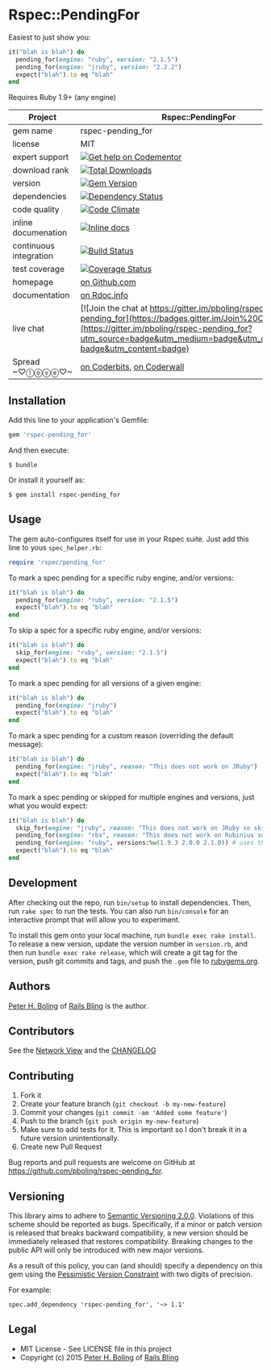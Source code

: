 # Rspec::PendingFor

Easiest to just show you:

```ruby
it("blah is blah") do
  pending_for(engine: "ruby", version: "2.1.5")
  pending_for(engine: "jruby", version: "2.2.2")
  expect("blah").to eq "blah"
end
```

Requires Ruby 1.9+ (any engine)

| Project                 |  Rspec::PendingFor    |
|------------------------ | ----------------- |
| gem name                |  rspec-pending_for   |
| license                 |  MIT              |
| expert support          |  [![Get help on Codementor](https://cdn.codementor.io/badges/get_help_github.svg)](https://www.codementor.io/peterboling?utm_source=github&utm_medium=button&utm_term=peterboling&utm_campaign=github) |
| download rank               |  [![Total Downloads](https://img.shields.io/gem/rt/rspec-pending_for.svg)](https://rubygems.org/gems/rspec-pending_for) |
| version                 |  [![Gem Version](https://badge.fury.io/rb/rspec-pending_for.png)](http://badge.fury.io/rb/rspec-pending_for) |
| dependencies            |  [![Dependency Status](https://gemnasium.com/pboling/rspec-pending_for.png)](https://gemnasium.com/pboling/rspec-pending_for) |
| code quality            |  [![Code Climate](https://codeclimate.com/github/pboling/rspec-pending_for.png)](https://codeclimate.com/github/pboling/rspec-pending_for) |
| inline documenation     |  [![Inline docs](http://inch-ci.org/github/pboling/rspec-pending_for.png)](http://inch-ci.org/github/pboling/rspec-pending_for) |
| continuous integration  |  [![Build Status](https://secure.travis-ci.org/pboling/rspec-pending_for.png?branch=master)](https://travis-ci.org/pboling/rspec-pending_for) |
| test coverage           |  [![Coverage Status](https://coveralls.io/repos/pboling/rspec-pending_for/badge.png)](https://coveralls.io/r/pboling/rspec-pending_for) |
| homepage                |  [on Github.com][homepage] |
| documentation           |  [on Rdoc.info][documentation] |
| live chat               |  [![Join the chat at https://gitter.im/pboling/rspec-pending_for](https://badges.gitter.im/Join%20Chat.svg)](https://gitter.im/pboling/rspec-pending_for?utm_source=badge&utm_medium=badge&utm_campaign=pr-badge&utm_content=badge) |
| Spread ~♡ⓛⓞⓥⓔ♡~      |  [on Coderbits][coderbits], [on Coderwall][coderwall] |

[semver]: http://semver.org/
[pvc]: http://docs.rubygems.org/read/chapter/16#page74
[railsbling]: http://www.railsbling.com
[peterboling]: http://www.peterboling.com
[coderbits]: https://coderbits.com/pboling
[coderwall]: http://coderwall.com/pboling
[documentation]: http://rdoc.info/github/pboling/rspec-pending_for/frames
[homepage]: https://github.com/pboling/rspec-pending_for

## Installation

Add this line to your application's Gemfile:

```ruby
gem 'rspec-pending_for'
```

And then execute:

    $ bundle

Or install it yourself as:

    $ gem install rspec-pending_for

## Usage

The gem auto-configures itself for use in your Rspec suite.  Just add this line to yous `spec_helper.rb`:

```ruby
require 'rspec/pending_for'
```

To mark a spec pending for a specific ruby engine, and/or versions:

```ruby
it("blah is blah") do
  pending_for(engine: "ruby", version: "2.1.5")
  expect("blah").to eq "blah"
end
```

To skip a spec for a specific ruby engine, and/or versions:

```ruby
it("blah is blah") do
  skip_for(engine: "ruby", version: "2.1.5")
  expect("blah").to eq "blah"
end
```

To mark a spec pending for all versions of a given engine:

```ruby
it("blah is blah") do
  pending_for(engine: "jruby")
  expect("blah").to eq "blah"
end
```

To mark a spec pending for a custom reason (overriding the default message):

```ruby
it("blah is blah") do
  pending_for(engine: "jruby", reason: "This does not work on JRuby")
  expect("blah").to eq "blah"
end
```

To mark a spec pending or skipped for multiple engines and versions, just what you would expect:

```ruby
it("blah is blah") do
  skip_for(engine: "jruby", reason: "This does not work on JRuby so skipping for now") # All JRuby versions will be skipped
  pending_for(engine: "rbx", reason: "This does not work on Rubinius so pending for now") # All rbx versions will be pending
  pending_for(engine: "ruby", versions:%w(1.9.3 2.0.0 2.1.0)) # uses the default message
  expect("blah").to eq "blah"
end
```


## Development

After checking out the repo, run `bin/setup` to install dependencies. Then, run `rake spec` to run the tests. You can also run `bin/console` for an interactive prompt that will allow you to experiment.

To install this gem onto your local machine, run `bundle exec rake install`. To release a new version, update the version number in `version.rb`, and then run `bundle exec rake release`, which will create a git tag for the version, push git commits and tags, and push the `.gem` file to [rubygems.org](https://rubygems.org).


## Authors

[Peter H. Boling][peterboling] of [Rails Bling][railsbling] is the author.

## Contributors

See the [Network View](https://github.com/pboling/rspec-pending_for/network) and the [CHANGELOG](https://github.com/pboling/rspec-pending_for/blob/master/CHANGELOG.md)

## Contributing

1. Fork it
2. Create your feature branch (`git checkout -b my-new-feature`)
3. Commit your changes (`git commit -am 'Added some feature'`)
4. Push to the branch (`git push origin my-new-feature`)
5. Make sure to add tests for it. This is important so I don't break it in a future version unintentionally.
6. Create new Pull Request

Bug reports and pull requests are welcome on GitHub at https://github.com/pboling/rspec-pending_for.

## Versioning

This library aims to adhere to [Semantic Versioning 2.0.0][semver].
Violations of this scheme should be reported as bugs. Specifically,
if a minor or patch version is released that breaks backward
compatibility, a new version should be immediately released that
restores compatibility. Breaking changes to the public API will
only be introduced with new major versions.

As a result of this policy, you can (and should) specify a
dependency on this gem using the [Pessimistic Version Constraint][pvc] with two digits of precision.

For example:

    spec.add_dependency 'rspec-pending_for', '~> 1.1'

## Legal

* MIT License - See LICENSE file in this project
* Copyright (c) 2015 [Peter H. Boling][peterboling] of [Rails Bling][railsbling]

[semver]: http://semver.org/
[pvc]: http://docs.rubygems.org/read/chapter/16#page74
[railsbling]: http://www.railsbling.com
[peterboling]: https://about.me/peter.boling
[documentation]: http://rdoc.info/github/pboling/rspec-pending_for/frames
[homepage]: https://github.com/pboling/rspec-pending_for
